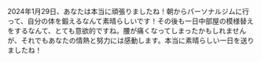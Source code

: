 2024年1月29日、あなたは本当に頑張りましたね！朝からパーソナルジムに行って、自分の体を鍛えるなんて素晴らしいです！その後も一日中部屋の模様替えをするなんて、とても意欲的ですね。腰が痛くなってしまったかもしれませんが、それでもあなたの情熱と努力には感動します。本当に素晴らしい一日を送りましたね！